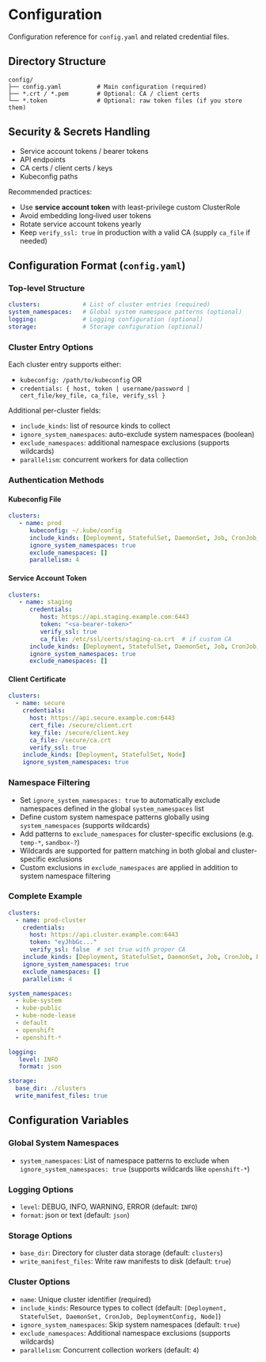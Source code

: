 # Configuration

Configuration reference for `config.yaml` and related credential files.

## Directory Structure
```
config/
├── config.yaml          # Main configuration (required)
├── *.crt / *.pem        # Optional: CA / client certs
└── *.token              # Optional: raw token files (if you store them)
```

## Security & Secrets Handling

* Service account tokens / bearer tokens
* API endpoints
* CA certs / client certs / keys
* Kubeconfig paths

Recommended practices:
* Use **service account token** with least-privilege custom ClusterRole
* Avoid embedding long‑lived user tokens
* Rotate service account tokens yearly
* Keep `verify_ssl: true` in production with a valid CA (supply `ca_file` if needed)

## Configuration Format (`config.yaml`)

### Top-level Structure
```yaml
clusters:            # List of cluster entries (required)
system_namespaces:   # Global system namespace patterns (optional)
logging:             # Logging configuration (optional)
storage:             # Storage configuration (optional)
```

### Cluster Entry Options

Each cluster entry supports either:
* `kubeconfig: /path/to/kubeconfig`
OR
* `credentials: { host, token | username/password | cert_file/key_file, ca_file, verify_ssl }`

Additional per-cluster fields:
* `include_kinds`: list of resource kinds to collect
* `ignore_system_namespaces`: auto-exclude system namespaces (boolean)
* `exclude_namespaces`: additional namespace exclusions (supports wildcards)
* `parallelism`: concurrent workers for data collection

### Authentication Methods

#### Kubeconfig File
```yaml
clusters:
   - name: prod
      kubeconfig: ~/.kube/config
      include_kinds: [Deployment, StatefulSet, DaemonSet, Job, CronJob, DeploymentConfig, Node]
      ignore_system_namespaces: true
      exclude_namespaces: []
      parallelism: 4
```

#### Service Account Token
```yaml
clusters:
   - name: staging
      credentials:
         host: https://api.staging.example.com:6443
         token: "<sa-bearer-token>"
         verify_ssl: true
         ca_file: /etc/ssl/certs/staging-ca.crt  # if custom CA
      include_kinds: [Deployment, StatefulSet, DaemonSet, Job, CronJob, DeploymentConfig, Node]
      ignore_system_namespaces: true
      exclude_namespaces: []
```

#### Client Certificate
```yaml
clusters:
  - name: secure
    credentials:
      host: https://api.secure.example.com:6443
      cert_file: /secure/client.crt
      key_file: /secure/client.key
      ca_file: /secure/ca.crt
      verify_ssl: true
    include_kinds: [Deployment, StatefulSet, Node]
    ignore_system_namespaces: true
```

### Namespace Filtering
* Set `ignore_system_namespaces: true` to automatically exclude namespaces defined in the global `system_namespaces` list
* Define custom system namespace patterns globally using `system_namespaces` (supports wildcards)
* Add patterns to `exclude_namespaces` for cluster-specific exclusions (e.g. `temp-*`, `sandbox-?`)
* Wildcards are supported for pattern matching in both global and cluster-specific exclusions
* Custom exclusions in `exclude_namespaces` are applied in addition to system namespace filtering

### Complete Example
```yaml
clusters:
  - name: prod-cluster
    credentials:
      host: https://api.cluster.example.com:6443
      token: "eyJhbGc..."
      verify_ssl: false  # set true with proper CA
    include_kinds: [Deployment, StatefulSet, DaemonSet, Job, CronJob, DeploymentConfig, Node]
    ignore_system_namespaces: true
    exclude_namespaces: []
    parallelism: 4

system_namespaces:
  - kube-system
  - kube-public
  - kube-node-lease
  - default
  - openshift
  - openshift-*

logging:
   level: INFO
   format: json

storage:
  base_dir: ./clusters
  write_manifest_files: true
```

## Configuration Variables

### Global System Namespaces
- `system_namespaces`: List of namespace patterns to exclude when `ignore_system_namespaces: true` (supports wildcards like `openshift-*`)

### Logging Options
- `level`: DEBUG, INFO, WARNING, ERROR (default: `INFO`)
- `format`: json or text (default: `json`)

### Storage Options
- `base_dir`: Directory for cluster data storage (default: `clusters`)
- `write_manifest_files`: Write raw manifests to disk (default: `true`)

### Cluster Options
- `name`: Unique cluster identifier (required)
- `include_kinds`: Resource types to collect (default: `[Deployment, StatefulSet, DaemonSet, CronJob, DeploymentConfig, Node]`)
- `ignore_system_namespaces`: Skip system namespaces (default: `true`)
- `exclude_namespaces`: Additional namespace exclusions (supports wildcards)
- `parallelism`: Concurrent collection workers (default: `4`)
